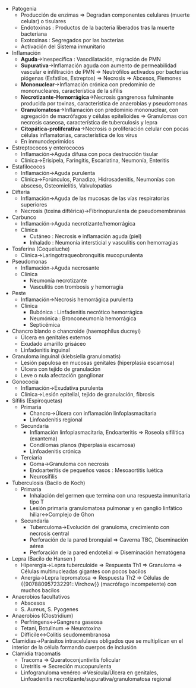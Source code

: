 - Patogenia
    - Producción de enzimas ⇒ Degradan componentes celulares (muerte celular) o tisulares
    - Endotoxinas : Productos de la bacteria liberados tras la muerte bacteriana
    - Exotoxinas : Segregados por las bacterias
    - Activación del Sistema inmunitario
- Inflamación
    - **Aguda**→Inespecífica : Vasodilatación, migración de PMN
    - **Supurativa**→Inflamación aguda con aumento de permeabilidad vascular e infiltración de PMN ⇒ Neutrófilos activados por bacterias piógenas (Esfatilos, Estreptos) ⇒ Necrosis ⇒ Abcesos, Flemones
    - **Mononuclear**→Inflamación crónica con predominio de mononucleares, característica de la sífilis
    - **Necrotizante-Hemorrágica**→Necrosis gangrenosa fulminante producida por toxinas, característica de anaerobias y pseudomonas
    - **Granulomatosa**→Inflamación con predominio mononuclear, con agregación de macrófagos y células epitelioides ⇒ Granulomas con necrosis caseosa, característica de tuberculosis y lepra
    - **Citopática-proliferativa**→Necrosis o proliferación celular con pocas células inflamatorias, característica de los virus
    - En inmunodeprimidos
- Estreptococos y enterococos
    - Inflamación→Aguda difusa con poca destrucción tisular
    - Clínica→Erisipela, Faringitis, Escarlatina, Neumonía, Enteritis
- Estafilococos
    - Inflamación→Aguda purulenta
    - Clínica→Forúnculos, Panadizo, Hidrosadenitis, Neumonías con absceso, Osteomielitis, Valvulopatías
- Difteria
    - Inflamación→Aguda de las mucosas de las vías respiratorias superiores
    - Necrosis (toxina diftérica)→Fibrinopurulenta de pseudomembranas
- Carbunco
    - Inflamación→Aguda necrotizante/hemorrágica
    - Clínica
        - Cutáneo : Necrosis e inflamación aguda (piel)
        - Inhalado : Neumonía intersticial y vasculitis con hemorragias
- Tosferina (Coqueluche)
    - Clínica→Laringotraqueobronquitis mucopurulenta
- Pseudomonas
    - Inflamación→Aguda necrosante
    - Clínica
        - Neumonía necrotizante
        - Vasculitis con trombosis y hemorragia
- Peste
    - Inflamación→Necrosis hemorrágica purulenta
    - Clínica
        - Bubónica : Linfadenitis necrótico hemorrágica
        - Neumónica : Bronconeumonía hemorrágica
        - Septicémica
- Chancro blando o chancroide (haemophilus ducreyi)
    - Úlcera en genitales externos
    - Exudado amarillo grisáceo
    - Linfadenitis inguinal
- Granuloma inguinal (klebsiella granulomatis)
    - Lesión papulosa en mucosas genitales (hiperplasia escamosa)
    - Úlcera con tejido de granulación
    - Leve o nula afectación ganglionar
- Gonococia
    - Inflamación→Exudativa purulenta
    - Clínica→Lesión epitelial, tejido de granulación, fibrosis
- Sífilis (Espiroquetas)
    - Primaria
        - Chancro→Úlcera con inflamación linfoplasmacitaria
        - Linfoadenitis regional
    - Secundaria
        - Inflamación linfoplasmacitaria, Endoarteritis ⇒ Roseola sifilítica (exantema)
        - Condilomas planos (hiperplasia escamosa)
        - Linfoadenitis crónica
    - Terciaria
        - Goma→Granuloma con necrosis
        - Endoarteritis de pequeños vasos : Mesoaortitis luética
        - Neurosífilis
- Tuberculosis (Bacilo de Koch)
    - Primaria
        - Inhalación del germen que termina con una respuesta inmunitaria tipo T
        - Lesión primaria granulomatosa pulmonar y en ganglio linfático hiliar↔Complejo de Ghon
    - Secundaria
        - Tuberculoma→Evolución del granuloma, crecimiento con necrosis central
        - Perforación de la pared bronquial ⇒ Caverna TBC, Diseminación aérea
        - Perforación de la pared endotelial ⇒ Diseminación hematógena
- Lepra (Bacilo de Hansen )
    - Hiperergia→Lepra tuberculoide ⇒ Respuesta Th1 ⇒ Granuloma ⇒ Células multinucleadas gigantes con pocos bacilos
    - Anergia→Lepra lepromatosa ⇒ Respuesta Th2 ⇒ Células de {{907880957232291::Virchow}} (macrófago incompetente) con muchos bacilos
- Anaerobios facultativos
    - Abscesos
    - S. Aureus, S. Pyogenes
- Anaerobios (Clostridium)
    - Perfringens↔Gangrena gaseosa
    - Tetani, Botulinum ⇒ Neurotoxina
    - Difficile↔Colitis seudomembranosa
- Clamidias→Parásitos intracelulares obligados que se multiplican en el interior de la célula formando cuerpos de inclusión
- Clamidia tracomatis
    - Tracoma ⇒ Queratoconjuntivitis folicular
    - Uretritis ⇒ Secreción mucopurulenta
    - Linfogranuloma venéreo ⇒Vesícula/Úlcera en genitales, Linfoadenitis necrotizante/supurativa/granulomatosa regional